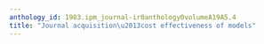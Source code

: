 ```yaml
---
anthology_id: 1983.ipm_journal-ir0anthology0volumeA19A5.4
title: "Journal acquisition\u2013cost effectiveness of models"
---
```

